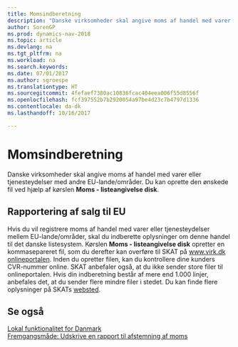 ```yaml
---
title: Momsindberetning
description: "Danske virksomheder skal angive moms af handel med varer eller tjenesteydelser med andre EU-lande/områder. Du kan oprette den ønskede fil ved hjælp af kørslen **Moms - listeangivelse disk**."
author: SorenGP
ms.prod: dynamics-nav-2018
ms.topic: article
ms.devlang: na
ms.tgt_pltfrm: na
ms.workload: na
ms.search.keywords: 
ms.date: 07/01/2017
ms.author: sgroespe
ms.translationtype: HT
ms.sourcegitcommit: 4fefaef7380ac10836fcac404eea006f55d8556f
ms.openlocfilehash: fcf397552b7b2920054a97be4d23c7b4797d1336
ms.contentlocale: da-dk
ms.lasthandoff: 10/16/2017

---
```

# <a name="vat-vies-reporting"></a>Momsindberetning
Danske virksomheder skal angive moms af handel med varer eller tjenesteydelser med andre EU-lande/områder. Du kan oprette den ønskede fil ved hjælp af kørslen **Moms - listeangivelse disk**.  

## <a name="reporting-eu-sales"></a>Rapportering af salg til EU  
 Hvis du vil registrere moms af handel med varer eller tjenesteydelser mellem EU-lande/områder, skal du indberette oplysninger om denne handel til det danske listesystem. Kørslen **Moms - listeangivelse disk** opretter en kommasepareret fil, som du derefter kan overføre til SKAT på [www.virk.dk onlineportalen](http://go.microsoft.com/fwlink/?LinkId=212340). Inden du opretter filen, kan du kontrollere dine kunders CVR-nummer online. SKAT anbefaler også, at du ikke sender store filer til onlineportalen. Hvis din indberetning består af mere end 1.000 linjer, anbefales det, at du sender flere mindre filer i stedet. Du kan finde flere oplysninger på SKATs [websted](http://www.skat.dk).  

## <a name="see-also"></a>Se også  
[Lokal funktionalitet for Danmark](denmark-local-functionality.md)  
 [Fremgangsmåde: Udskrive en rapport til afstemning af moms](how-to-print-vat-reconciliation-reports.md)    

